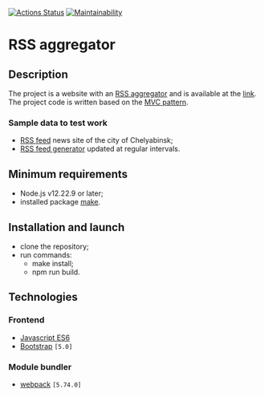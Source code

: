 [![Actions Status](https://github.com/Frit027/frontend-project-lvl3/workflows/hexlet-check/badge.svg)](https://github.com/Frit027/frontend-project-lvl3/actions)
[![Maintainability](https://api.codeclimate.com/v1/badges/930caad48b51130a79af/maintainability)](https://codeclimate.com/github/Frit027/frontend-project-lvl3/maintainability)

# RSS aggregator

## Description
The project is a website with an [RSS aggregator](https://en.wikipedia.org/wiki/News_aggregator) and
is available at the [link](https://frontend-project-lvl3-jade-one.vercel.app/).  
The project code is written based on the [MVC pattern](https://en.wikipedia.org/wiki/Model%E2%80%93view%E2%80%93controller).

### Sample data to test work
- [RSS feed](https://74.ru/text/rss.region.xml) news site of the city of Chelyabinsk;
- [RSS feed generator](https://github.com/mbertolacci/lorem-rss) updated at regular intervals.

## Minimum requirements
- Node.js v12.22.9 or later;
- installed package [make](https://www.npmjs.com/package/make).

## Installation and launch
- clone the repository;
- run commands:
    - make install;
    - npm run build.

## Technologies
### Frontend
- [Javascript ES6](https://www.w3schools.com/js/js_es6.asp)
- [Bootstrap](https://getbootstrap.com/) `[5.0]`
### Module bundler
- [webpack](https://webpack.js.org/) `[5.74.0]`